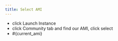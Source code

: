 ```yaml
---
title: Select AMI
---
```


* click Launch Instance
* click Community tab and find our AMI, click select
* #{current_ami}